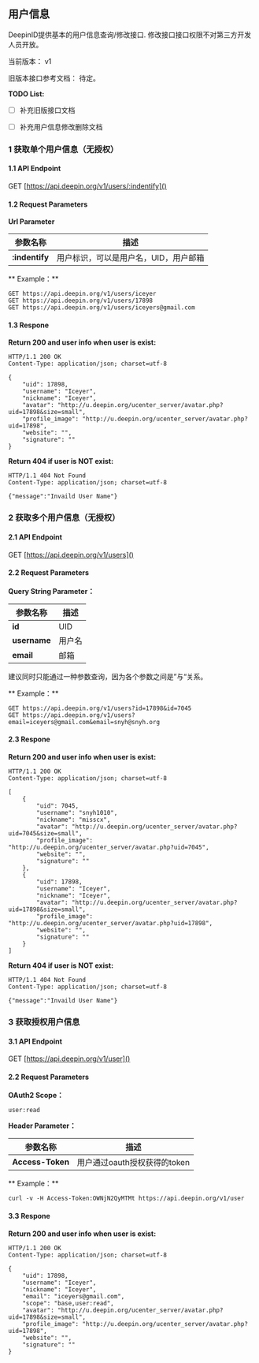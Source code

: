 <!--Meta
category:DeepinID
title:用户信息
DO NOT Delete Meta Above -->

##  用户信息

DeepinID提供基本的用户信息查询/修改接口. 修改接口接口权限不对第三方开发人员开放。

当前版本： v1

旧版本接口参考文档： 待定。

**TODO List:**

- [ ] 补充旧版接口文档
- [ ] 补充用户信息修改删除文档



### 1 获取单个用户信息（无授权）

#### 1.1 API Endpoint

GET [https://api.deepin.org/v1/users/:indentify]()

#### 1.2 Request Parameters

**Url Parameter**

| 参数名称        | 描述        |
|----------------|-------------|
| **:indentify** | 用户标识，可以是用户名，UID，用户邮箱  |


** Example：**

```http
GET https://api.deepin.org/v1/users/iceyer
GET https://api.deepin.org/v1/users/17898
GET https://api.deepin.org/v1/users/iceyers@gmail.com
```

#### 1.3 Respone

**Return 200 and user info when user is exist:**

```http
HTTP/1.1 200 OK
Content-Type: application/json; charset=utf-8

{
    "uid": 17898,
    "username": "Iceyer",
    "nickname": "Iceyer",
    "avatar": "http://u.deepin.org/ucenter_server/avatar.php?uid=17898&size=small",
    "profile_image": "http://u.deepin.org/ucenter_server/avatar.php?uid=17898",
    "website": "",
    "signature": ""
}
```

**Return 404 if user is NOT exist:**

```http
HTTP/1.1 404 Not Found
Content-Type: application/json; charset=utf-8

{"message":"Invaild User Name"}

```

### 2 获取多个用户信息（无授权）

#### 2.1 API Endpoint

GET [https://api.deepin.org/v1/users]()

#### 2.2 Request Parameters

**Query String Parameter：**

| 参数名称        | 描述        |
|----------------|-------------|
| **id** | UID  |
| **username** | 用户名  |
| **email** | 邮箱  |

建议同时只能通过一种参数查询，因为各个参数之间是”与“关系。


** Example：**

```http
GET https://api.deepin.org/v1/users?id=17898&id=7045
GET https://api.deepin.org/v1/users?email=iceyers@gmail.com&email=snyh@snyh.org
```

#### 2.3 Respone

**Return 200 and user info when user is exist:**

```http
HTTP/1.1 200 OK
Content-Type: application/json; charset=utf-8

[
    {
        "uid": 7045,
        "username": "snyh1010",
        "nickname": "misscx",
        "avatar": "http://u.deepin.org/ucenter_server/avatar.php?uid=7045&size=small",
        "profile_image": "http://u.deepin.org/ucenter_server/avatar.php?uid=7045",
        "website": "",
        "signature": ""
    },
    {
        "uid": 17898,
        "username": "Iceyer",
        "nickname": "Iceyer",
        "avatar": "http://u.deepin.org/ucenter_server/avatar.php?uid=17898&size=small",
        "profile_image": "http://u.deepin.org/ucenter_server/avatar.php?uid=17898",
        "website": "",
        "signature": ""
    }
]
```

**Return 404 if user is NOT exist:**

```http
HTTP/1.1 404 Not Found
Content-Type: application/json; charset=utf-8

{"message":"Invaild User Name"}

```

### 3 获取授权用户信息

#### 3.1 API Endpoint

GET [https://api.deepin.org/v1/user]()

#### 2.2 Request Parameters

**OAuth2 Scope：**

```
user:read
```

**Header Parameter：**

| 参数名称          | 描述        |
|----------------  |-------------|
| **Access-Token** | 用户通过oauth授权获得的token |


** Example：**

````
curl -v -H Access-Token:OWNjN2QyMTMt https://api.deepin.org/v1/user
````

#### 3.3 Respone

**Return 200 and user info when user is exist:**

```http
HTTP/1.1 200 OK
Content-Type: application/json; charset=utf-8

{
    "uid": 17898,
    "username": "Iceyer",
    "nickname": "Iceyer",
    "email": "iceyers@gmail.com",
    "scope": "base,user:read",
    "avatar": "http://u.deepin.org/ucenter_server/avatar.php?uid=17898&size=small",
    "profile_image": "http://u.deepin.org/ucenter_server/avatar.php?uid=17898",
    "website": "",
    "signature": ""
}
```